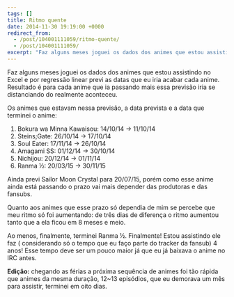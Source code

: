 ```yaml
---
tags: []
title: Ritmo quente
date: 2014-11-30 19:19:00 +0000
redirect_from:
  - /post/104001111059/ritmo-quente/
  - /post/104001111059/
excerpt: "Faz alguns meses joguei os dados dos animes que estou assistindo no Excel e por regressão linear previ as datas que eu iria acabar cada anime. Resultado é para cada anime que ia passando mais essa previsão iria se distanciando do realmente aconteceu."
---
```


Faz alguns meses joguei os dados dos animes que estou assistindo no
Excel e por regressão linear previ as datas que eu iria acabar cada
anime. Resultado é para cada anime que ia passando mais essa previsão
iria se distanciando do realmente aconteceu.

Os animes que estavam nessa previsão, a data prevista e a data que
terminei o anime:

1.  Bokura wa Minna Kawaisou: 14/10/14 → 11/10/14
2.  Steins;Gate: 26/10/14 → 17/10/14
3.  Soul Eater: 17/11/14 → 26/10/14
4.  Amagami SS: 01/12/14 → 30/10/14
5.  Nichijou: 20/12/14 → 01/11/14
6.  Ranma ½: 20/03/15 → 30/11/15

Ainda previ Sailor Moon Crystal para 20/07/15, porém como esse anime
ainda está passando o prazo vai mais depender das produtoras e das
fansubs.

Quanto aos animes que esse prazo só dependia de mim se percebe que meu
ritmo só foi aumentando: de três dias de diferença o ritmo aumentou
tanto que a ela ficou em 8 meses e meio.

Ao menos, finalmente, terminei Ranma ½. Finalmente! Estou assistindo ele
faz ( considerando só o tempo que eu faço parte do tracker da fansub) 4
anos! Esse tempo deve ser um pouco maior já que eu já baixava o anime no
IRC antes.

**Edição:** chegando as férias a próxima sequência de animes foi tão
rápida que animes da mesma duração, 12\~13 episódios, que eu demorava um
mês para assistir, terminei em oito dias.

